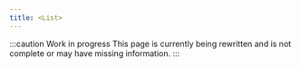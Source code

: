 ```yaml
---
title: <List>
---
```


:::caution Work in progress
This page is currently being rewritten and is not complete or may have missing information.
:::
